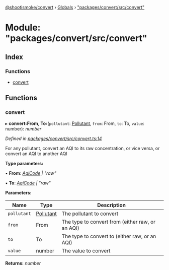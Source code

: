 [@shootismoke/convert](../README.md) › [Globals](../globals.md) › ["packages/convert/src/convert"](_packages_convert_src_convert_.md)

# Module: "packages/convert/src/convert"

## Index

### Functions

* [convert](_packages_convert_src_convert_.md#convert)

## Functions

###  convert

▸ **convert**‹**From**, **To**›(`pollutant`: [Pollutant](_packages_convert_src_util_pollutant_.md#pollutant), `from`: From, `to`: To, `value`: number): *number*

*Defined in [packages/convert/src/convert.ts:14](https://github.com/shootismoke/common/blob/c0e7829/packages/convert/src/convert.ts#L14)*

For any pollutant, convert an AQI to its raw concentration, or vice versa,
or convert an AQI to another AQI

**Type parameters:**

▪ **From**: *[AqiCode](_packages_convert_src_types_.md#aqicode) | "raw"*

▪ **To**: *[AqiCode](_packages_convert_src_types_.md#aqicode) | "raw"*

**Parameters:**

Name | Type | Description |
------ | ------ | ------ |
`pollutant` | [Pollutant](_packages_convert_src_util_pollutant_.md#pollutant) | The pollutant to convert |
`from` | From | The type to convert from (either raw, or an AQI) |
`to` | To | The type to convert to (either raw, or an AQI) |
`value` | number | The value to convert  |

**Returns:** *number*
